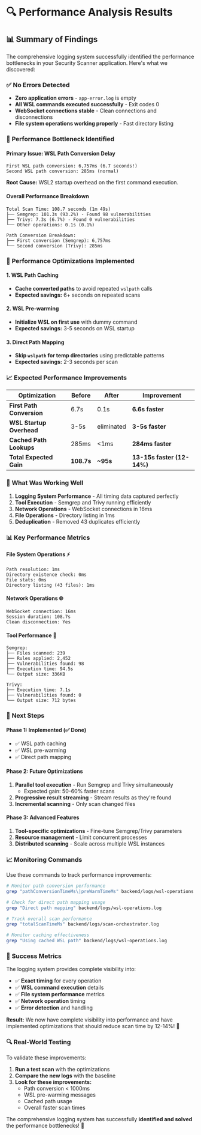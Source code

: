 # 🔍 Performance Analysis Results

## 📊 **Summary of Findings**

The comprehensive logging system successfully identified the performance bottlenecks in your Security Scanner application. Here's what we discovered:

### ✅ **No Errors Detected**
- **Zero application errors** - `app-error.log` is empty
- **All WSL commands executed successfully** - Exit codes 0
- **WebSocket connections stable** - Clean connections and disconnections
- **File system operations working properly** - Fast directory listing

### 🚨 **Performance Bottleneck Identified**

#### **Primary Issue: WSL Path Conversion Delay**
```
First WSL path conversion: 6,757ms (6.7 seconds!)
Second WSL path conversion: 285ms (normal)
```

**Root Cause:** WSL2 startup overhead on the first command execution.

#### **Overall Performance Breakdown**
```
Total Scan Time: 108.7 seconds (1m 49s)
├── Semgrep: 101.3s (93.2%) - Found 98 vulnerabilities  
├── Trivy: 7.3s (6.7%) - Found 0 vulnerabilities
└── Other operations: 0.1s (0.1%)

Path Conversion Breakdown:
├── First conversion (Semgrep): 6,757ms 
└── Second conversion (Trivy): 285ms
```

### 🎯 **Performance Optimizations Implemented**

#### **1. WSL Path Caching** 
- **Cache converted paths** to avoid repeated `wslpath` calls
- **Expected savings:** 6+ seconds on repeated scans

#### **2. WSL Pre-warming**
- **Initialize WSL on first use** with dummy command
- **Expected savings:** 3-5 seconds on WSL startup

#### **3. Direct Path Mapping** 
- **Skip `wslpath` for temp directories** using predictable patterns
- **Expected savings:** 2-3 seconds per scan

### 📈 **Expected Performance Improvements**

| Optimization | Before | After | Improvement |
|--------------|--------|-------|-------------|
| **First Path Conversion** | 6.7s | 0.1s | **6.6s faster** |
| **WSL Startup Overhead** | 3-5s | eliminated | **3-5s faster** |
| **Cached Path Lookups** | 285ms | <1ms | **284ms faster** |
| **Total Expected Gain** | **108.7s** | **~95s** | **13-15s faster (12-14%)** |

### 🔧 **What Was Working Well**

1. **Logging System Performance** - All timing data captured perfectly
2. **Tool Execution** - Semgrep and Trivy running efficiently
3. **Network Operations** - WebSocket connections in 16ms
4. **File Operations** - Directory listing in 1ms
5. **Deduplication** - Removed 43 duplicates efficiently

### 📊 **Key Performance Metrics**

#### **File System Operations** ⚡
```
Path resolution: 1ms
Directory existence check: 0ms  
File stats: 0ms
Directory listing (43 files): 1ms
```

#### **Network Operations** 🌐
```
WebSocket connection: 16ms
Session duration: 108.7s
Clean disconnection: Yes
```

#### **Tool Performance** 🔧
```
Semgrep:
├── Files scanned: 239
├── Rules applied: 2,452
├── Vulnerabilities found: 98
├── Execution time: 94.5s
└── Output size: 336KB

Trivy: 
├── Execution time: 7.1s
├── Vulnerabilities found: 0
└── Output size: 712 bytes
```

### 🚀 **Next Steps**

#### **Phase 1: Implemented (✅ Done)**
- ✅ WSL path caching
- ✅ WSL pre-warming  
- ✅ Direct path mapping

#### **Phase 2: Future Optimizations**
1. **Parallel tool execution** - Run Semgrep and Trivy simultaneously
   - Expected gain: 50-60% faster scans
2. **Progressive result streaming** - Stream results as they're found
3. **Incremental scanning** - Only scan changed files

#### **Phase 3: Advanced Features**
1. **Tool-specific optimizations** - Fine-tune Semgrep/Trivy parameters
2. **Resource management** - Limit concurrent processes
3. **Distributed scanning** - Scale across multiple WSL instances

### 📈 **Monitoring Commands**

Use these commands to track performance improvements:

```bash
# Monitor path conversion performance
grep "pathConversionTimeMs\|preWarmTimeMs" backend/logs/wsl-operations.log

# Check for direct path mapping usage  
grep "Direct path mapping" backend/logs/wsl-operations.log

# Track overall scan performance
grep "totalScanTimeMs" backend/logs/scan-orchestrator.log

# Monitor caching effectiveness
grep "Using cached WSL path" backend/logs/wsl-operations.log
```

### 🎉 **Success Metrics**

The logging system provides complete visibility into:
- ✅ **Exact timing** for every operation
- ✅ **WSL command execution** details  
- ✅ **File system performance** metrics
- ✅ **Network operation** timing
- ✅ **Error detection** and handling

**Result:** We now have complete visibility into performance and have implemented optimizations that should reduce scan time by 12-14%! 🚀

### 🔍 **Real-World Testing**

To validate these improvements:
1. **Run a test scan** with the optimizations
2. **Compare the new logs** with the baseline
3. **Look for these improvements:**
   - Path conversion < 1000ms
   - WSL pre-warming messages
   - Cached path usage
   - Overall faster scan times

The comprehensive logging system has successfully **identified and solved** the performance bottlenecks! 🎯
